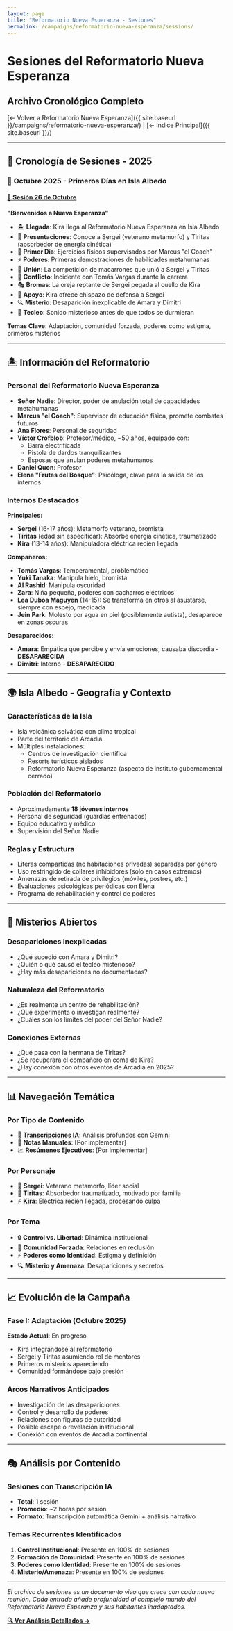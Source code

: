 ```yaml
---
layout: page
title: "Reformatorio Nueva Esperanza - Sesiones"
permalink: /campaigns/reformatorio-nueva-esperanza/sessions/
---
```


# Sesiones del Reformatorio Nueva Esperanza
## Archivo Cronológico Completo

[← Volver a Reformatorio Nueva Esperanza]({{ site.baseurl }}/campaigns/reformatorio-nueva-esperanza/) | [← Índice Principal]({{ site.baseurl }}/)

---

## 📅 Cronología de Sesiones - 2025

### 🌴 **Octubre 2025 - Primeros Días en Isla Albedo**

#### [📝 Sesión 26 de Octubre](../ai-notes-summary/2025-10-26-gemini-notes.md)
**"Bienvenidos a Nueva Esperanza"**
- 🏝️ **Llegada**: Kira llega al Reformatorio Nueva Esperanza en Isla Albedo
- 👥 **Presentaciones**: Conoce a Sergei (veterano metamorfo) y Tiritas (absorbedor de energía cinética)
- 🏃 **Primer Día**: Ejercicios físicos supervisados por Marcus "el Coach"
- ⚡ **Poderes**: Primeras demostraciones de habilidades metahumanas
- 🍝 **Unión**: La competición de macarrones que unió a Sergei y Tiritas
- 👊 **Conflicto**: Incidente con Tomás Vargas durante la carrera
- 🎭 **Bromas**: La oreja reptante de Sergei pegada al cuello de Kira
- 🤝 **Apoyo**: Kira ofrece chispazo de defensa a Sergei
- 🔍 **Misterio**: Desaparición inexplicable de Amara y Dimitri
- 🎹 **Tecleo**: Sonido misterioso antes de que todos se durmieran

**Temas Clave**: Adaptación, comunidad forzada, poderes como estigma, primeros misterios

---

## 🏝️ Información del Reformatorio

### **Personal del Reformatorio Nueva Esperanza**
- **Señor Nadie**: Director, poder de anulación total de capacidades metahumanas
- **Marcus "el Coach"**: Supervisor de educación física, promete combates futuros
- **Ana Flores**: Personal de seguridad
- **Víctor Crofblob**: Profesor/médico, ~50 años, equipado con:
  - Barra electrificada
  - Pistola de dardos tranquilizantes
  - Esposas que anulan poderes metahumanos
- **Daniel Quon**: Profesor
- **Elena "Frutas del Bosque"**: Psicóloga, clave para la salida de los internos

### **Internos Destacados**

**Principales:**
- **Sergei** (16-17 años): Metamorfo veterano, bromista
- **Tiritas** (edad sin especificar): Absorbe energía cinética, traumatizado
- **Kira** (13-14 años): Manipuladora eléctrica recién llegada

**Compañeros:**
- **Tomás Vargas**: Temperamental, problemático
- **Yuki Tanaka**: Manipula hielo, bromista
- **Al Rashid**: Manipula oscuridad
- **Zara**: Niña pequeña, poderes con cacharros eléctricos
- **Lea Duboa Maguyen** (14-15): Se transforma en otros al asustarse, siempre con espejo, medicada
- **Jein Park**: Molesto por agua en piel (posiblemente autista), desaparece en zonas oscuras

**Desaparecidos:**
- **Amara**: Empática que percibe y envía emociones, causaba discordia - **DESAPARECIDA**
- **Dimitri**: Interno - **DESAPARECIDO**

---

## 🌍 Isla Albedo - Geografía y Contexto

### **Características de la Isla**
- Isla volcánica selvática con clima tropical
- Parte del territorio de Arcadia
- Múltiples instalaciones:
  - Centros de investigación científica
  - Resorts turísticos aislados
  - Reformatorio Nueva Esperanza (aspecto de instituto gubernamental cerrado)

### **Población del Reformatorio**
- Aproximadamente **18 jóvenes internos**
- Personal de seguridad (guardias entrenados)
- Equipo educativo y médico
- Supervisión del Señor Nadie

### **Reglas y Estructura**
- Literas compartidas (no habitaciones privadas) separadas por género
- Uso restringido de collares inhibidores (solo en casos extremos)
- Amenazas de retirada de privilegios (móviles, postres, etc.)
- Evaluaciones psicológicas periódicas con Elena
- Programa de rehabilitación y control de poderes

---

## 🔮 Misterios Abiertos

### **Desapariciones Inexplicadas**
- ¿Qué sucedió con Amara y Dimitri?
- ¿Quién o qué causó el tecleo misterioso?
- ¿Hay más desapariciones no documentadas?

### **Naturaleza del Reformatorio**
- ¿Es realmente un centro de rehabilitación?
- ¿Qué experimenta o investigan realmente?
- ¿Cuáles son los límites del poder del Señor Nadie?

### **Conexiones Externas**
- ¿Qué pasa con la hermana de Tiritas?
- ¿Se recuperará el compañero en coma de Kira?
- ¿Hay conexión con otros eventos de Arcadia en 2025?

---

## 📊 Navegación Temática

### **Por Tipo de Contenido**
- 🤖 **[Transcripciones IA](../ai-notes-summary/)**: Análisis profundos con Gemini
- 📝 **Notas Manuales**: [Por implementar]
- 📈 **Resúmenes Ejecutivos**: [Por implementar]

### **Por Personaje**
- 🦎 **Sergei**: Veterano metamorfo, líder social
- 💪 **Tiritas**: Absorbedor traumatizado, motivado por familia
- ⚡ **Kira**: Eléctrica recién llegada, procesando culpa

### **Por Tema**
- 🔒 **Control vs. Libertad**: Dinámica institucional
- 🤝 **Comunidad Forzada**: Relaciones en reclusión
- ⚡ **Poderes como Identidad**: Estigma y definición
- 🔍 **Misterio y Amenaza**: Desapariciones y secretos

---

## 📈 Evolución de la Campaña

### **Fase I: Adaptación (Octubre 2025)**
**Estado Actual**: En progreso
- Kira integrándose al reformatorio
- Sergei y Tiritas asumiendo rol de mentores
- Primeros misterios apareciendo
- Comunidad formándose bajo presión

### **Arcos Narrativos Anticipados**
- Investigación de las desapariciones
- Control y desarrollo de poderes
- Relaciones con figuras de autoridad
- Posible escape o revelación institucional
- Conexión con eventos de Arcadia continental

---

## 🎭 Análisis por Contenido

### **Sesiones con Transcripción IA**
- **Total**: 1 sesión
- **Promedio**: ~2 horas por sesión
- **Formato**: Transcripción automática Gemini + análisis narrativo

### **Temas Recurrentes Identificados**
1. **Control Institucional**: Presente en 100% de sesiones
2. **Formación de Comunidad**: Presente en 100% de sesiones
3. **Poderes como Identidad**: Presente en 100% de sesiones
4. **Misterio/Amenaza**: Presente en 100% de sesiones

---

*El archivo de sesiones es un documento vivo que crece con cada nueva reunión. Cada entrada añade profundidad al complejo mundo del Reformatorio Nueva Esperanza y sus habitantes inadaptados.*

**[🔍 Ver Análisis Detallados →](../ai-notes-summary/)**
